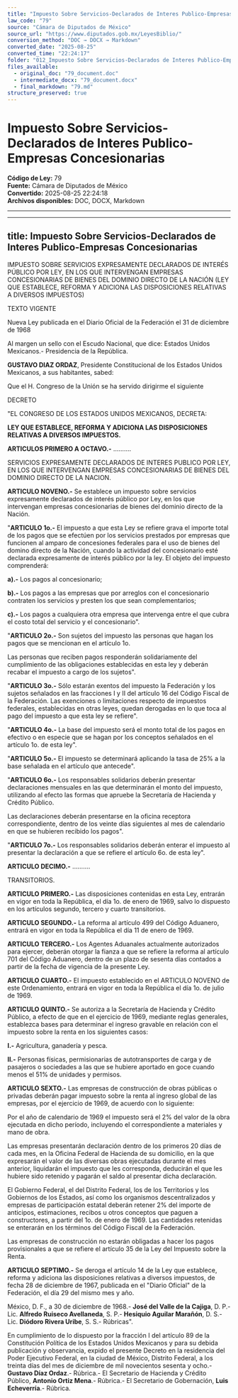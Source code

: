 ```yaml
---
title: "Impuesto Sobre Servicios-Declarados de Interes Publico-Empresas Concesionarias"
law_code: "79"
source: "Cámara de Diputados de México"
source_url: "https://www.diputados.gob.mx/LeyesBiblio/"
conversion_method: "DOC → DOCX → Markdown"
converted_date: "2025-08-25"
converted_time: "22:24:17"
folder: "012_Impuesto Sobre Servicios-Declarados de Interes Publico-Empresas Concesionarias"
files_available:
  - original_doc: "79_document.doc"
  - intermediate_docx: "79_document.docx"
  - final_markdown: "79.md"
structure_preserved: true
---
```


# Impuesto Sobre Servicios-Declarados de Interes Publico-Empresas Concesionarias

**Código de Ley:** 79  
**Fuente:** Cámara de Diputados de México  
**Convertido:** 2025-08-25 22:24:18  
**Archivos disponibles:** DOC, DOCX, Markdown

---

---
title: Impuesto Sobre Servicios-Declarados de Interes Publico-Empresas Concesionarias
---

IMPUESTO SOBRE SERVICIOS EXPRESAMENTE DECLARADOS DE INTERÉS PÚBLICO POR LEY, EN LOS QUE INTERVENGAN EMPRESAS CONCESIONARIAS DE BIENES DEL DOMINIO DIRECTO DE LA NACIÓN (LEY QUE ESTABLECE, REFORMA Y ADICIONA LAS DISPOSICIONES RELATIVAS A DIVERSOS IMPUESTOS)

TEXTO VIGENTE

Nueva Ley publicada en el Diario Oficial de la Federación el 31 de diciembre de 1968

Al margen un sello con el Escudo Nacional, que dice: Estados Unidos Mexicanos.- Presidencia de la República.

**GUSTAVO DIAZ ORDAZ**, Presidente Constitucional de los Estados Unidos Mexicanos, a sus habitantes, sabed:

Que el H. Congreso de la Unión se ha servido dirigirme el siguiente

DECRETO

\"EL CONGRESO DE LOS ESTADOS UNIDOS MEXICANOS, DECRETA:

**LEY QUE ESTABLECE, REFORMA Y ADICIONA LAS DISPOSICIONES RELATIVAS A DIVERSOS IMPUESTOS.**

**ARTICULOS PRIMERO A OCTAVO.-** \...\...\....

SERVICIOS EXPRESAMENTE DECLARADOS DE INTERES PUBLICO POR LEY, EN LOS QUE INTERVENGAN EMPRESAS CONCESIONARIAS DE BIENES DEL DOMINIO DIRECTO DE LA NACION.

**ARTICULO NOVENO.-** Se establece un impuesto sobre servicios expresamente declarados de interés público por Ley, en los que intervengan empresas concesionarias de bienes del dominio directo de la Nación.

\"**ARTICULO 1o.-** El impuesto a que esta Ley se refiere grava el importe total de los pagos que se efectúen por los servicios prestados por empresas que funcionen al amparo de concesiones federales para el uso de bienes del domino directo de la Nación, cuando la actividad del concesionario esté declarada expresamente de interés público por la ley. El objeto del impuesto comprenderá:

**a).-** Los pagos al concesionario;

**b).-** Los pagos a las empresas que por arreglos con el concesionario contraten los servicios y presten los que sean complementarios;

**c).-** Los pagos a cualquiera otra empresa que intervenga entre el que cubra el costo total del servicio y el concesionario\".

\"**ARTICULO 2o.-** Son sujetos del impuesto las personas que hagan los pagos que se mencionan en el artículo 1o.

Las personas que reciben pagos responderán solidariamente del cumplimiento de las obligaciones establecidas en esta ley y deberán recabar el impuesto a cargo de los sujetos\".

\"**ARTICULO 3o.-** Sólo estarán exentos del impuesto la Federación y los sujetos señalados en las fracciones I y II del artículo 16 del Código Fiscal de la Federación. Las exenciones o limitaciones respecto de impuestos federales, establecidas en otras leyes, quedan derogadas en lo que toca al pago del impuesto a que esta ley se refiere\".

\"**ARTICULO 4o.-** La base del impuesto será el monto total de los pagos en efectivo o en especie que se hagan por los conceptos señalados en el artículo 1o. de esta ley\".

\"**ARTICULO 5o.-** El impuesto se determinará aplicando la tasa de 25% a la base señalada en el artículo que antecede\".

\"**ARTICULO 6o.-** Los responsables solidarios deberán presentar declaraciones mensuales en las que determinarán el monto del impuesto, utilizando al efecto las formas que apruebe la Secretaría de Hacienda y Crédito Público.

Las declaraciones deberán presentarse en la oficina receptora correspondiente, dentro de los veinte días siguientes al mes de calendario en que se hubieren recibido los pagos\".

\"**ARTICULO 7o.-** Los responsables solidarios deberán enterar el impuesto al presentar la declaración a que se refiere el artículo 6o. de esta ley\".

**ARTICULO DECIMO.-** \...\...\....

TRANSITORIOS.

**ARTICULO PRIMERO.-** Las disposiciones contenidas en esta Ley, entrarán en vigor en toda la República, el día 1o. de enero de 1969, salvo lo dispuesto en los artículos segundo, tercero y cuarto transitorios.

**ARTICULO SEGUNDO.-** La reforma al artículo 499 del Código Aduanero, entrará en vigor en toda la República el día 11 de enero de 1969.

**ARTICULO TERCERO.-** Los Agentes Aduanales actualmente autorizados para ejercer, deberán otorgar la fianza a que se refiere la reforma al artículo 701 del Código Aduanero, dentro de un plazo de sesenta días contados a partir de la fecha de vigencia de la presente Ley.

**ARTICULO CUARTO.-** El impuesto establecido en el ARTICULO NOVENO de este Ordenamiento, entrará en vigor en toda la República el día 1o. de julio de 1969.

**ARTICULO QUINTO.-** Se autoriza a la Secretaría de Hacienda y Crédito Público, a efecto de que en el ejercicio de 1969, mediante reglas generales, establezca bases para determinar el ingreso gravable en relación con el impuesto sobre la renta en los siguientes casos:

**I.-** Agricultura, ganadería y pesca.

**II.-** Personas físicas, permisionarias de autotransportes de carga y de pasajeros o sociedades a las que se hubiere aportado en goce cuando menos el 51% de unidades y permisos.

**ARTICULO SEXTO.-** Las empresas de construcción de obras públicas o privadas deberán pagar impuesto sobre la renta al ingreso global de las empresas, por el ejercicio de 1969, de acuerdo con lo siguiente:

Por el año de calendario de 1969 el impuesto será el 2% del valor de la obra ejecutada en dicho período, incluyendo el correspondiente a materiales y mano de obra.

Las empresas presentarán declaración dentro de los primeros 20 días de cada mes, en la Oficina Federal de Hacienda de su domicilio, en la que expresarán el valor de las diversas obras ejecutadas durante el mes anterior, liquidarán el impuesto que les corresponda, deducirán el que les hubiere sido retenido y pagarán el saldo al presentar dicha declaración.

El Gobierno Federal, el del Distrito Federal, los de los Territorios y los Gobiernos de los Estados, así como los organismos descentralizados y empresas de participación estatal deberán retener 2% del importe de anticipos, estimaciones, recibos u otros conceptos que paguen a constructores, a partir del 1o. de enero de 1969. Las cantidades retenidas se enterarán en los términos del Código Fiscal de la Federación.

Las empresas de construcción no estarán obligadas a hacer los pagos provisionales a que se refiere el artículo 35 de la Ley del Impuesto sobre la Renta.

**ARTICULO SEPTIMO.-** Se deroga el artículo 14 de la Ley que establece, reforma y adiciona las disposiciones relativas a diversos impuestos, de fecha 28 de diciembre de 1967, publicada en el \"Diario Oficial\" de la Federación, el día 29 del mismo mes y año.

México, D. F., a 30 de diciembre de 1968.- **José del Valle de la Cajiga**, D. P.- Lic. **Alfredo Ruiseco Avellaneda**, S. P.- **Hesiquio Aguilar Marañón**, D. S.- Lic. **Diódoro Rivera Uribe**, S. S.- Rúbricas\".

En cumplimiento de lo dispuesto por la fracción I del artículo 89 de la Constitución Política de los Estados Unidos Mexicanos y para su debida publicación y observancia, expido el presente Decreto en la residencia del Poder Ejecutivo Federal, en la ciudad de México, Distrito Federal, a los treinta días del mes de diciembre de mil novecientos sesenta y ocho.- **Gustavo Díaz Ordaz**.- Rúbrica.- El Secretario de Hacienda y Crédito Público, **Antonio Ortiz Mena**.- Rúbrica.- El Secretario de Gobernación, **Luis Echeverría**.- Rúbrica.

